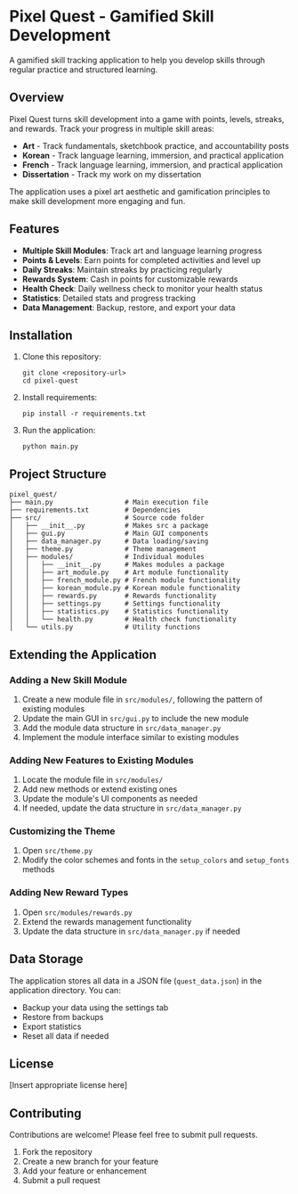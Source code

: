 # Pixel Quest - Gamified Skill Development

A gamified skill tracking application to help you develop skills through regular practice and structured learning.

## Overview

Pixel Quest turns skill development into a game with points, levels, streaks, and rewards. Track your progress in multiple skill areas:

- **Art** - Track fundamentals, sketchbook practice, and accountability posts
- **Korean** - Track language learning, immersion, and practical application
- **French** - Track language learning, immersion, and practical application
- **Dissertation** - Track my work on my dissertation

The application uses a pixel art aesthetic and gamification principles to make skill development more engaging and fun.

## Features

- **Multiple Skill Modules**: Track art and language learning progress
- **Points & Levels**: Earn points for completed activities and level up
- **Daily Streaks**: Maintain streaks by practicing regularly
- **Rewards System**: Cash in points for customizable rewards
- **Health Check**: Daily wellness check to monitor your health status
- **Statistics**: Detailed stats and progress tracking
- **Data Management**: Backup, restore, and export your data

## Installation

1. Clone this repository:
   ```
   git clone <repository-url>
   cd pixel-quest
   ```

2. Install requirements:
   ```
   pip install -r requirements.txt
   ```

3. Run the application:
   ```
   python main.py
   ```

## Project Structure

```
pixel_quest/
├── main.py                  # Main execution file
├── requirements.txt         # Dependencies
├── src/                     # Source code folder
│   ├── __init__.py          # Makes src a package
│   ├── gui.py               # Main GUI components
│   ├── data_manager.py      # Data loading/saving
│   ├── theme.py             # Theme management
│   ├── modules/             # Individual modules
│   │   ├── __init__.py      # Makes modules a package
│   │   ├── art_module.py    # Art module functionality
│   │   ├── french_module.py # French module functionality
│   │   ├── korean_module.py # Korean module functionality
│   │   ├── rewards.py       # Rewards functionality
│   │   ├── settings.py      # Settings functionality
│   │   ├── statistics.py    # Statistics functionality
│   │   └── health.py        # Health check functionality
│   └── utils.py             # Utility functions
```

## Extending the Application

### Adding a New Skill Module

1. Create a new module file in `src/modules/`, following the pattern of existing modules
2. Update the main GUI in `src/gui.py` to include the new module
3. Add the module data structure in `src/data_manager.py`
4. Implement the module interface similar to existing modules

### Adding New Features to Existing Modules

1. Locate the module file in `src/modules/`
2. Add new methods or extend existing ones
3. Update the module's UI components as needed
4. If needed, update the data structure in `src/data_manager.py`

### Customizing the Theme

1. Open `src/theme.py`
2. Modify the color schemes and fonts in the `setup_colors` and `setup_fonts` methods

### Adding New Reward Types

1. Open `src/modules/rewards.py`
2. Extend the rewards management functionality
3. Update the data structure in `src/data_manager.py` if needed

## Data Storage

The application stores all data in a JSON file (`quest_data.json`) in the application directory. You can:

- Backup your data using the settings tab
- Restore from backups
- Export statistics
- Reset all data if needed

## License

[Insert appropriate license here]

## Contributing

Contributions are welcome! Please feel free to submit pull requests.

1. Fork the repository
2. Create a new branch for your feature
3. Add your feature or enhancement
4. Submit a pull request
